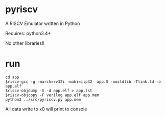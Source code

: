 # pyriscv
A RISCV Emulator written in Python

Requires:
  python3.4+
  
No other libraries!!

# run

    cd app
    $riscv-gcc -g -march=rv32i -mabi=ilp32  app.S -nostdlib -Tlink.ld -o app.elf
    $riscv-objdump -S -d app.elf > app.lst
    $riscv-objcopy -F verilog app.elf app.mem
    python3 ../src/pyriscv.py app.mem

All data write to x0 will print to console

